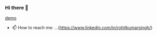 ### Hi there 👋

<!--
**Rohitkumarsingh369/Rohitkumarsingh369** is a ✨ _special_ ✨ repository because its `README.md` (this file) appears on your GitHub profile.

Here are some ideas to get you started:

- 🔭 I’m currently working on ...
- 🌱 I’m currently learning ...
- 👯 I’m looking to collaborate on ...
- 🤔 I’m looking for help with ...
- 💬 Ask me about ...
- 📫 How to reach me: ...
😄 Pronouns: ...
- ⚡ Fun fact: ...
-->
[demo](https://emojianimation.netlify.app/)
- 📫 How to reach me: ...(https://www.linkedin.com/in/rohitkumarsingh/)
